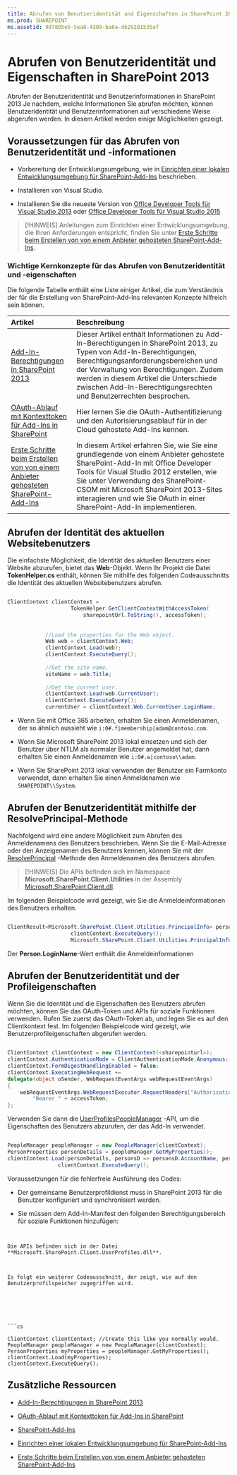 ```yaml
---
title: Abrufen von Benutzeridentität und Eigenschaften in SharePoint 2013
ms.prod: SHAREPOINT
ms.assetid: 9d7805e5-5ea8-4309-ba6a-d629281535af
---
```



# Abrufen von Benutzeridentität und Eigenschaften in SharePoint 2013
Abrufen der Benutzeridentität und Benutzerinformationen in SharePoint 2013
Je nachdem, welche Informationen Sie abrufen möchten, können Benutzeridentität und Benutzerinformationen auf verschiedene Weise abgerufen werden. In diesem Artikel werden einige Möglichkeiten gezeigt.
  
    
    


## Voraussetzungen für das Abrufen von Benutzeridentität und -informationen
<a name="Prereq"> </a>


- Vorbereitung der Entwicklungsumgebung, wie in  [Einrichten einer lokalen Entwicklungsumgebung für SharePoint-Add-Ins](set-up-an-on-premises-development-environment-for-sharepoint-add-ins.md) beschrieben.
    
  
- Installieren von Visual Studio.
    
  
- Installieren Sie die neueste Version von  [Office Developer Tools für Visual Studio 2013](http://aka.ms/OfficeDevToolsForVS2013) oder [Office Developer Tools für Visual Studio 2015](http://aka.ms/OfficeDevToolsForVS2015)
    
  

> [!HINWEIS]
> Anleitungen zum Einrichten einer Entwicklungsumgebung, die Ihren Anforderungen entspricht, finden Sie unter  [Erste Schritte beim Erstellen von von einem Anbieter gehosteten SharePoint-Add-Ins](get-started-creating-provider-hosted-sharepoint-add-ins.md). 
  
    
    


### Wichtige Kernkonzepte für das Abrufen von Benutzeridentität und -eigenschaften

Die folgende Tabelle enthält eine Liste einiger Artikel, die zum Verständnis der für die Erstellung von SharePoint-Add-Ins relevanten Konzepte hilfreich sein können.
  
    
    


|**Artikel**|**Beschreibung**|
|:-----|:-----|
| [Add-In-Berechtigungen in SharePoint 2013](add-in-permissions-in-sharepoint-2013.md) <br/> |Dieser Artikel enthält Informationen zu Add-In-Berechtigungen in SharePoint 2013, zu Typen von Add-In-Berechtigungen, Berechtigungsanforderungsbereichen und der Verwaltung von Berechtigungen. Zudem werden in diesem Artikel die Unterschiede zwischen Add-In-Berechtigungsrechten und Benutzerrechten besprochen.  <br/> |
| [OAuth-Ablauf mit Kontexttoken für Add-Ins in SharePoint](context-token-oauth-flow-for-sharepoint-add-ins.md) <br/> |Hier lernen Sie die OAuth-Authentifizierung und den Autorisierungsablauf für in der Cloud gehostete Add-Ins kennen.  <br/> |
| [Erste Schritte beim Erstellen von von einem Anbieter gehosteten SharePoint-Add-Ins](get-started-creating-provider-hosted-sharepoint-add-ins.md) <br/> |In diesem Artikel erfahren Sie, wie Sie eine grundlegende von einem Anbieter gehostete SharePoint-Add-In mit Office Developer Tools für Visual Studio 2012 erstellen, wie Sie unter Verwendung des SharePoint-CSOM mit Microsoft SharePoint 2013-Sites interagieren und wie Sie OAuth in einer SharePoint-Add-In implementieren.  <br/> |
   

## Abrufen der Identität des aktuellen Websitebenutzers
<a name="WebsiteUserID"> </a>

Die einfachste Möglichkeit, die Identität des aktuellen Benutzers einer Website abzurufen, bietet das **Web**-Objekt. Wenn Ihr Projekt die Datei **TokenHelper.cs** enthält, können Sie mithilfe des folgenden Codeausschnitts die Identität des aktuellen Websitebenutzers abrufen.
  
    
    

```cs

ClientContext clientContext =
                    TokenHelper.GetClientContextWithAccessToken(
                        sharepointUrl.ToString(), accessToken);
 
 
            //Load the properties for the Web object.
            Web web = clientContext.Web;
            clientContext.Load(web);
            clientContext.ExecuteQuery();
 
            //Get the site name.
            siteName = web.Title;
 
            //Get the current user.
            clientContext.Load(web.CurrentUser);
            clientContext.ExecuteQuery();
            currentUser = clientContext.Web.CurrentUser.LoginName;

```


- Wenn Sie mit Office 365 arbeiten, erhalten Sie einen Anmeldenamen, der so ähnlich aussieht wie  `i:0#.f|membership|adam@contoso.com`.
    
  
- Wenn Sie Microsoft SharePoint 2013 lokal einsetzen und sich der Benutzer über NTLM als normaler Benutzer angemeldet hat, dann erhalten Sie einen Anmeldenamen wie  `i:0#.w|contoso\\adam`.
    
  
- Wenn Sie SharePoint 2013 lokal verwenden der Benutzer ein Farmkonto verwendet, dann erhalten Sie einen Anmeldenamen wie  `SHAREPOINT\\System`.
    
  

## Abrufen der Benutzeridentität mithilfe der ResolvePrincipal-Methode
<a name="ResolvePrincipal"> </a>

Nachfolgend wird eine andere Möglichkeit zum Abrufen des Anmeldenamens des Benutzers beschrieben. Wenn Sie die E-Mail-Adresse oder den Anzeigenamen des Benutzers kennen, können Sie mit der  [ResolvePrincipal](https://msdn.microsoft.com/library/Microsoft.SharePoint.Utilities.SPUtility.ResolvePrincipal.aspx) -Methode den Anmeldenamen des Benutzers abrufen.
  
    
    

> [!HINWEIS]
> Die APIs befinden sich im Namespace **Microsoft.SharePoint.Client.Utilities** in der Assembly [Microsoft.SharePoint.Client.dll](http://msdn.microsoft.com/de-de/library/microsoft.sharepoint.client.utilities.utility.resolveprincipal.aspx). 
  
    
    

Im folgenden Beispielcode wird gezeigt, wie Sie die Anmeldeinformationen des Benutzers erhalten.
  
    
    



```cs

ClientResult<Microsoft.SharePoint.Client.Utilities.PrincipalInfo> persons = Microsoft.SharePoint.Client.Utilities.Utility.ResolvePrincipal(clientContext, clientContext.Web, <email>, Microsoft.SharePoint.Client.Utilities.PrincipalType.User, Microsoft.SharePoint.Client.Utilities.PrincipalSource.All, null, true);
                    clientContext.ExecuteQuery();
                    Microsoft.SharePoint.Client.Utilities.PrincipalInfo person = persons.Value;

```

Der **Person.LoginName**-Wert enthält die Anmeldeinformationen
  
    
    

## Abrufen der Benutzeridentität und der Profileigenschaften
<a name="Profile"> </a>

Wenn Sie die Identität und die Eigenschaften des Benutzers abrufen möchten, können Sie das OAuth-Token und APIs für soziale Funktionen verwenden. Rufen Sie zuerst das OAuth-Token ab, und legen Sie es auf den Clientkontext fest. Im folgenden Beispielcode wird gezeigt, wie Benutzerprofileigenschaften abgerufen werden.
  
    
    

```cs

ClientContext clientContext = new ClientContext(<sharepointurl>);
clientContext.AuthenticationMode = ClientAuthenticationMode.Anonymous;
clientContext.FormDigestHandlingEnabled = false;
clientContext.ExecutingWebRequest +=
delegate(object oSender, WebRequestEventArgs webRequestEventArgs)
{                      
    webRequestEventArgs.WebRequestExecutor.RequestHeaders["Authorization"] =
        "Bearer " + accessToken;
};

```

Verwenden Sie dann die  [UserProfilesPeopleManager](https://msdn.microsoft.com/library/Microsoft.SharePoint.Client.UserProfilesPeopleManager.aspx) -API, um die Eigenschaften des Benutzers abzurufen, der das Add-In verwendet.
  
    
    



```cs

PeopleManager peopleManager = new PeopleManager(clientContext);
PersonProperties personDetails = peopleManager.GetMyProperties();
clientContext.Load(personDetails, personsD => personsD.AccountName, personsD => personsD.Email,  personsD => personsD.DisplayName);
                clientContext.ExecuteQuery();

```

Voraussetzungen für die fehlerfreie Ausführung des Codes:
  
    
    

- Der gemeinsame Benutzerprofildienst muss in SharePoint 2013 für die Benutzer konfiguriert und synchronisiert werden.
    
  
- Sie müssen dem Add-In-Manifest den folgenden Berechtigungsbereich für soziale Funktionen hinzufügen:
    
  ```XML
  
<AppPermissionRequest Right="Read" Scope="http://sharepoint/social/tenant" />

  ```

Die APIs befinden sich in der Datei **Microsoft.SharePoint.Client.UserProfiles.dll**.
  
    
    
Es folgt ein weiterer Codeausschnitt, der zeigt, wie auf den Benutzerprofilspeicher zugegriffen wird.
  
    
    



```cs

ClientContext clientContext; //Create this like you normally would.               
PeopleManager peopleManager = new PeopleManager(clientContext);
PersonProperties myProperties = peopleManager.GetMyProperties();
clientContext.Load(myProperties);
clientContext.ExecuteQuery();

```


## Zusätzliche Ressourcen
<a name="AdditionalResources"> </a>


-  [Add-In-Berechtigungen in SharePoint 2013](add-in-permissions-in-sharepoint-2013.md)
    
  
-  [OAuth-Ablauf mit Kontexttoken für Add-Ins in SharePoint](context-token-oauth-flow-for-sharepoint-add-ins.md)
    
  
-  [SharePoint-Add-Ins](sharepoint-add-ins.md)
    
  
-  [Einrichten einer lokalen Entwicklungsumgebung für SharePoint-Add-Ins](set-up-an-on-premises-development-environment-for-sharepoint-add-ins.md)
    
  
-  [Erste Schritte beim Erstellen von von einem Anbieter gehosteten SharePoint-Add-Ins](get-started-creating-provider-hosted-sharepoint-add-ins.md)
    
  

